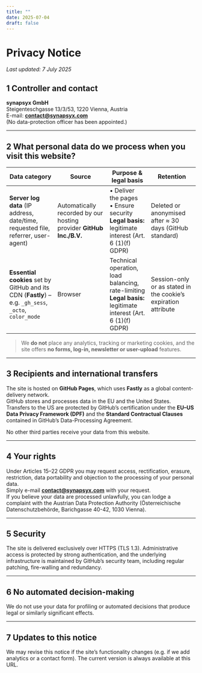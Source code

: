 ```yaml
---
title: ""
date: 2025-07-04
draft: false
---
```


# Privacy Notice  
_Last updated: 7 July 2025_

## 1  Controller and contact  
**synapsyx GmbH**  
Steigenteschgasse 13/3/53, 1220 Vienna, Austria  
E-mail: **contact@synapsyx.com**  
(No data-protection officer has been appointed.)

---

## 2  What personal data do we process when you visit this website?

| Data category | Source | Purpose & legal basis | Retention |
|--------------|--------|-----------------------|-----------|
| **Server log data** (IP address, date/time, requested file, referrer, user-agent) | Automatically recorded by our hosting provider **GitHub Inc./B.V.** | • Deliver the pages<br>• Ensure security<br>**Legal basis:** legitimate interest (Art. 6 (1)(f) GDPR) | Deleted or anonymised after ≈ 30 days (GitHub standard) |
| **Essential cookies** set by GitHub and its CDN (**Fastly**) – e.g. `_gh_sess`, `_octo`, `color_mode` | Browser | Technical operation, load balancing, rate-limiting<br>**Legal basis:** legitimate interest (Art. 6 (1)(f) GDPR) | Session-only or as stated in the cookie’s expiration attribute |

> We **do not** place any analytics, tracking or marketing cookies, and the site offers **no forms, log-in, newsletter or user-upload** features.

---

## 3  Recipients and international transfers  
The site is hosted on **GitHub Pages**, which uses **Fastly** as a global content-delivery network.  
GitHub stores and processes data in the EU and the United States. Transfers to the US are protected by GitHub’s certification under the **EU–US Data Privacy Framework (DPF)** and the **Standard Contractual Clauses** contained in GitHub’s Data-Processing Agreement.

No other third parties receive your data from this website.

---

## 4  Your rights  
Under Articles 15–22 GDPR you may request access, rectification, erasure, restriction, data portability and objection to the processing of your personal data.  
Simply e-mail **contact@synapsyx.com** with your request.  
If you believe your data are processed unlawfully, you can lodge a complaint with the Austrian Data Protection Authority (Österreichische Datenschutzbehörde, Barichgasse 40-42, 1030 Vienna).

---

## 5  Security  
The site is delivered exclusively over HTTPS (TLS 1.3). Administrative access is protected by strong authentication, and the underlying infrastructure is maintained by GitHub’s security team, including regular patching, fire-walling and redundancy.

---

## 6  No automated decision-making  
We do not use your data for profiling or automated decisions that produce legal or similarly significant effects.

---

## 7  Updates to this notice  
We may revise this notice if the site’s functionality changes (e.g. if we add analytics or a contact form). The current version is always available at this URL.
